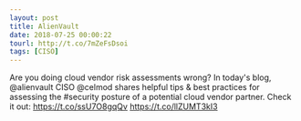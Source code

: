 ```yaml
---
layout: post
title: AlienVault
date: 2018-07-25 00:00:22
tourl: http://t.co/7mZeFsDsoi
tags: [CISO]
---
```

Are you doing cloud vendor risk assessments wrong? In today's blog, @alienvault CISO @celmod shares helpful tips &amp; best practices for assessing the #security posture of a potential cloud vendor partner. Check it out: https://t.co/ssU7O8gqQv https://t.co/llZUMT3kI3